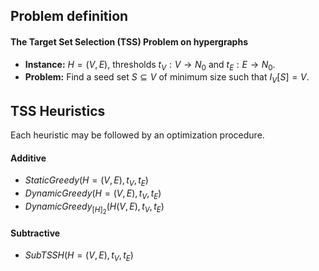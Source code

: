 ## Problem definition
#### The Target Set Selection (TSS) Problem on hypergraphs
- **Instance:** $H = (V, E)$, thresholds $t_V : V \rightarrow  N_0$ and $t_E : E \rightarrow N_0$.
- **Problem:** Find a seed set $S \subseteq V$ of minimum size such that $I_V[S]=V$.

## TSS Heuristics
Each heuristic may be followed by an optimization procedure.

#### Additive
- $StaticGreedy(H=(V,E),t_V, t_E)$
- $DynamicGreedy(H=(V,E),t_V, t_E)$
- $DynamicGreedy_{[H]_2}(H(V,E),t_V, t_E)$

#### Subtractive
- $SubTSSH(H=(V,E),t_V, t_E)$